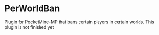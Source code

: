 # PerWorldBan
Plugin for PocketMine-MP that bans certain players in certain worlds. This plugin is not finished yet
